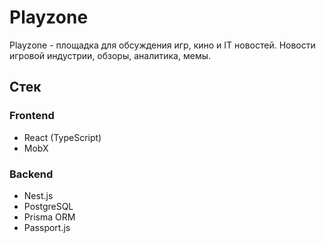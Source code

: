 # Playzone

Playzone - площадка для обсуждения игр, кино и IT новостей. Новости игровой индустрии, обзоры, аналитика, мемы.

## Стек

### Frontend

- React (TypeScript)
- MobX

### Backend

- Nest.js
- PostgreSQL
- Prisma ORM
- Passport.js
